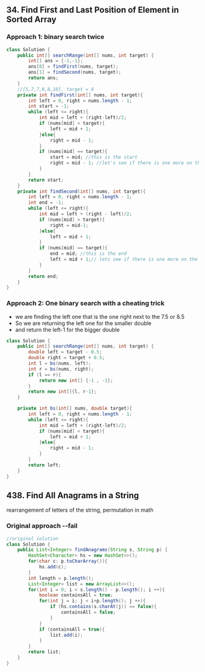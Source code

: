 ## 34. Find First and Last Position of Element in Sorted Array

### Approach 1: binary search twice

```java
class Solution {
    public int[] searchRange(int[] nums, int target) {
        int[] ans = {-1,-1};
        ans[0] = findFirst(nums, target);
        ans[1] = findSecond(nums, target);
        return ans;
    }
    //[5,7,7,8,8,10], target = 8
    private int findFirst(int[] nums, int target){
        int left = 0, right = nums.length - 1;
        int start = -1;
        while (left <= right){
            int mid = left + (right-left)/2;
            if (nums[mid] < target){
                left = mid + 1;
            }else{
                right = mid - 1;
            }
            if (nums[mid] == target){
                start = mid; //this is the start
                right = mid - 1; //let's see if there is one more on the left.
            }
        }
        return start;
    }
    private int findSecond(int[] nums, int target){
        int left = 0, right = nums.length - 1;
        int end = -1;
        while (left <= right){
            int mid = left + (right - left)/2;
            if (nums[mid] > target){
                right = mid-1;
            }else{
                left = mid + 1;
            }
            if (nums[mid] == target){
                end = mid; //this is the end
                left = mid + 1;// lets see if there is one more on the right
            }
        }
        return end;
    }
}
```

### Approach 2: One binary search with a cheating trick

- we are finding the left one that is the one right next to the 7.5 or 8.5
- So we are returning the left one for the smaller double
- and return the left-1 for the bigger double

```java
class Solution {
    public int[] searchRange(int[] nums, int target) {
        double left = target - 0.5;
        double right = target + 0.5;
        int l = bs(nums, left);
        int r = bs(nums, right);
        if (l == r){
            return new int[] {-1 , -1};
        }
        return new int[]{l, r-1};
    }

    private int bs(int[] nums, double target){
        int left = 0, right = nums.length - 1;
        while (left <= right){
            int mid = left + (right-left)/2;
            if (nums[mid] < target){
                left = mid + 1;
            }else{
                right = mid - 1;
            }
        }
        return left;
    }
}

```

## 438. Find All Anagrams in a String

rearrangement of letters of the string, permutation in math

### Original approach --fail

```java
//original solution
class Solution {
    public List<Integer> findAnagrams(String s, String p) {
        HashSet<Character> hs = new HashSet<>();
        for(char c: p.toCharArray()){
            hs.add(c);
        }
        int length = p.length();
        List<Integer> list = new ArrayList<>();
        for(int i = 0; i < s.length() - p.length(); i ++){
            boolean containsAll = true;
            for(int j = i; j < i+p.length(); j ++){
                if (hs.contains(s.charAt(j)) == false){
                    containsAll = false;
                }
            }
            if (containsAll = true){
                list.add(i);
            }
        }
        return list;
    }
}
```
